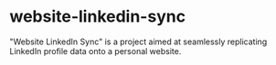 # website-linkedin-sync
"Website LinkedIn Sync" is a project aimed at seamlessly replicating LinkedIn profile data onto a personal website.
